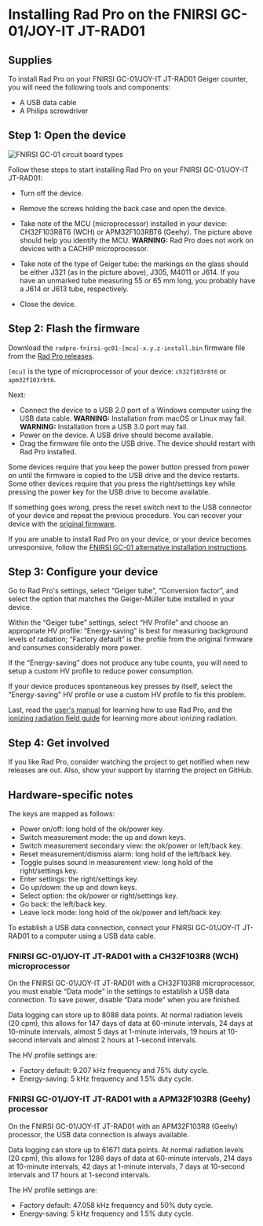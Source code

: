 # Installing Rad Pro on the FNIRSI GC-01/JOY-IT JT-RAD01

## Supplies

To install Rad Pro on your FNIRSI GC-01/JOY-IT JT-RAD01 Geiger counter, you will need the following tools and components:

* A USB data cable
* A Philips screwdriver

## Step 1: Open the device

![FNIRSI GC-01 circuit board types](img/gc-01-board-type.jpg)

Follow these steps to start installing Rad Pro on your FNIRSI GC-01/JOY-IT JT-RAD01:

* Turn off the device.
* Remove the screws holding the back case and open the device.
* Take note of the MCU (microprocessor) installed in your device: CH32F103R8T6 (WCH) or APM32F103RBT6 (Geehy). The picture above should help you identify the MCU. **WARNING:** Rad Pro does not work on devices with a CACHIP microprocessor.
* Take note of the type of Geiger tube: the markings on the glass should be either J321 (as in the picture above), J305, M4011 or J614. If you have an unmarked tube measuring 55 or 65 mm long, you probably have a J614 or J613 tube, respectively.

* Close the device.

## Step 2: Flash the firmware

Download the `radpro-fnirsi-gc01-[mcu]-x.y.z-install.bin` firmware file from the [Rad Pro releases](https://github.com/Gissio/radpro/releases).

`[mcu]` is the type of microprocessor of your device: `ch32f103r8t6` or `apm32f103rbt6`.

Next:

* Connect the device to a USB 2.0 port of a Windows computer using the USB data cable. **WARNING:** Installation from macOS or Linux may fail. **WARNING:** Installation from a USB 3.0 port may fail.
* Power on the device. A USB drive should become available.
* Drag the firmware file onto the USB drive. The device should restart with Rad Pro installed.

Some devices require that you keep the power button pressed from power on until the firmware is copied to the USB drive and the device restarts. Some other devices require that you press the right/settings key while pressing the power key for the USB drive to become available.

If something goes wrong, press the reset switch next to the USB connector of your device and repeat the previous procedure. You can recover your device with the [original firmware](firmware).

If you are unable to install Rad Pro on your device, or your device becomes unresponsive, follow the [FNIRSI GC-01 alternative installation instructions](install-stlink.md).

## Step 3: Configure your device

Go to Rad Pro's settings, select “Geiger tube”, “Conversion factor”, and select the option that matches the Geiger-Müller tube installed in your device.

Within the “Geiger tube” settings, select “HV Profile” and choose an appropriate HV profile: “Energy-saving” is best for measuring background levels of radiation; “Factory default” is the profile from the original firmware and consumes considerably more power.

If the “Energy-saving” does not produce any tube counts, you will need to setup a custom HV profile to reduce power consumption.

If your device produces spontaneous key presses by itself, select the “Energy-saving” HV profile or use a custom HV profile to fix this problem.

Last, read the [user's manual](../../manual.md) for learning how to use Rad Pro, and the [ionizing radiation field guide](../../field-guide.md) for learning more about ionizing radiation.

## Step 4: Get involved

If you like Rad Pro, consider watching the project to get notified when new releases are out. Also, show your support by starring the project on GitHub.

## Hardware-specific notes

The keys are mapped as follows:

  * Power on/off: long hold of the ok/power key.
  * Switch measurement mode: the up and down keys.
  * Switch measurement secondary view: the ok/power or left/back key.
  * Reset measurement/dismiss alarm: long hold of the left/back key.
  * Toggle pulses sound in measurement view: long hold of the right/settings key.
  * Enter settings: the right/settings key.
  * Go up/down: the up and down keys.
  * Select option: the ok/power or right/settings key.
  * Go back: the left/back key.
  * Leave lock mode: long hold of the ok/power and left/back key.

To establish a USB data connection, connect your FNIRSI GC-01/JOY-IT JT-RAD01 to a computer using a USB data cable.

### FNIRSI GC-01/JOY-IT JT-RAD01 with a CH32F103R8 (WCH) microprocessor

On the FNIRSI GC-01/JOY-IT JT-RAD01 with a CH32F103R8 microprocessor, you must enable “Data mode” in the settings to establish a USB data connection. To save power, disable “Data mode” when you are finished.

<!-- Calculated as follows:

* With 1-byte differential values: [7 pages * (1 timestamp entry/page [9 bytes] + 1010 differential entries/page [2 byte each])] = 7077 entries
* With 2-byte differential values: [7 pages * (1 timestamp entry/page [9 bytes] + 505 differential entries/page [2 byte each])] = 3542 entries

* 60-minute and 10-minute intervals require 2-byte differential values.
* 10-minute intervals: 20 cpm = 200 counts per 10 min require 2-byte differential values.
* 1-minute intervals and less require 1-byte differential values.

 -->
 
 Data logging can store up to 8088 data points. At normal radiation levels (20 cpm), this allows for 147 days of data at 60-minute intervals, 24 days at 10-minute intervals, almost 5 days at 1-minute intervals, 19 hours at 10-second intervals and almost 2 hours at 1-second intervals.

The HV profile settings are:

* Factory default: 9.207 kHz frequency and 75% duty cycle.
* Energy-saving: 5 kHz frequency and 1.5% duty cycle.

### FNIRSI GC-01/JOY-IT JT-RAD01 with a APM32F103R8 (Geehy) processor

On the FNIRSI GC-01/JOY-IT JT-RAD01 with an APM32F103R8 (Geehy) processor, the USB data connection is always available.

<!-- Calculated as follows:

* With 1-byte differential values: [61 pages * (1 timestamp entry/page [9 bytes] + 1010 differential entries/page [2 byte each])] = 61671 entries
* With 2-byte differential values: [61 pages * (1 timestamp entry/page [9 bytes] + 505 differential entries/page [2 byte each])] = 30866 entries

* 60-minute and 10-minute intervals require 2-byte differential values.
* 10-minute intervals: 20 cpm = 200 counts per 10 min require 2-byte differential values.
* 1-minute intervals and less require 1-byte differential values.

 -->

Data logging can store up to 61671 data points. At normal radiation levels (20 cpm), this allows for 1286 days of data at 60-minute intervals, 214 days at 10-minute intervals, 42 days at 1-minute intervals, 7 days at 10-second intervals and 17 hours at 1-second intervals.

The HV profile settings are:

* Factory default: 47.058 kHz frequency and 50% duty cycle.
* Energy-saving: 5 kHz frequency and 1.5% duty cycle.
